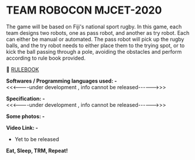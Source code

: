 # TEAM ROBOCON MJCET-2020

The game will be based on Fiji's national sport rugby. In this game, each team designs two robots, one as pass robot, and another as try robot. Each can either be manual or automated. The pass robot will pick up the rugby balls, and the try robot needs to either place them to the trying spot, or to kick the ball passing through a pole, avoiding the obstacles and perform according to rule book provided.

 📕  [RULEBOOK](https://robu.in/wp-content/uploads/2019/08/robocon-2020-Rulebook.pdf)

**Softwares / Programming languages used: -**<br>
<<<----under development , info cannot be released------>>>

**Specification: -**<br>
<<<----under development , info cannot be released------>>>

**Some photos: -** <br>



**Video Link: -**

 * Yet to be released


**Eat, Sleep, TRM, Repeat!**

